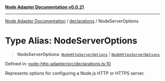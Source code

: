 [**Node Adapter Documentation v0.0.21**](../../README.md)

***

[Node Adapter Documentation](../../modules.md) / [declarations](../README.md) / NodeServerOptions

# Type Alias: NodeServerOptions

> **NodeServerOptions**: [`NodeHttpServerOptions`](NodeHttpServerOptions.md) \| [`NodeHttpsServerOptions`](NodeHttpsServerOptions.md)

Defined in: [node-http-adapter/src/declarations.ts:10](https://github.com/stonemjs/node-http-adapter/blob/98d0eadf76b2b9d63c37e48bbb51cdef92f3d34a/src/declarations.ts#L10)

Represents options for configuring a Node.js HTTP or HTTPS server.
